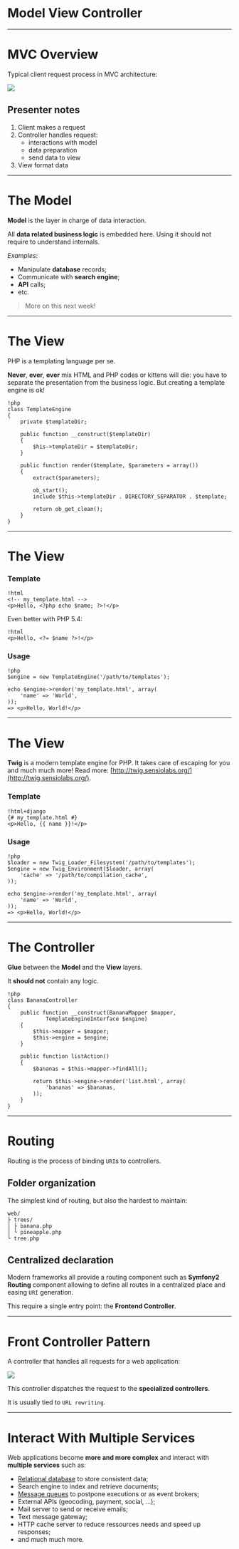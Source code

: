 # Model View Controller
---

# MVC Overview

Typical client request process in MVC architecture:

![](./src/images/MVC.png)

## Presenter notes

1. Client makes a request
1. Controller handles request:
    * interactions with model
    * data preparation
    * send data to view
1. View format data

---

# The Model

**Model** is the layer in charge of data interaction.

All **data related business logic** is embedded here.
Using it should not require to understand internals.

_Examples_:

* Manipulate **database** records;
* Communicate with **search engine**;
* **API** calls;
* etc.

> More on this next week!

---

# The View

PHP is a templating language per se.

**Never**, **ever**, **ever** mix HTML and PHP codes or kittens
will die: you have to separate the presentation from the business logic.
But creating a template engine is ok!

    !php
    class TemplateEngine
    {
        private $templateDir;

        public function __construct($templateDir)
        {
            $his->templateDir = $templateDir;
        }

        public function render($template, $parameters = array())
        {
            extract($parameters);

            ob_start();
            include $this->templateDir . DIRECTORY_SEPARATOR . $template;

            return ob_get_clean();
        }
    }

---

# The View

### Template

    !html
    <!-- my_template.html -->
    <p>Hello, <?php echo $name; ?>!</p>

Even better with PHP 5.4:

    !html
    <p>Hello, <?= $name ?>!</p>


### Usage

    !php
    $engine = new TemplateEngine('/path/to/templates');

    echo $engine->render('my_template.html', array(
        'name' => 'World',
    ));
    => <p>Hello, World!</p>

---

# The View

**Twig** is a modern template engine for PHP. It takes care of escaping for
you and much much more! Read more:
[http://twig.sensiolabs.org/](http://twig.sensiolabs.org/).

### Template

    !html+django
    {# my_template.html #}
    <p>Hello, {{ name }}!</p>


### Usage

    !php
    $loader = new Twig_Loader_Filesystem('/path/to/templates');
    $engine = new Twig_Environment($loader, array(
        'cache' => '/path/to/compilation_cache',
    ));

    echo $engine->render('my_template.html', array(
        'name' => 'World',
    ));
    => <p>Hello, World!</p>

---

# The Controller

**Glue** between the **Model** and the **View** layers.

It **should not** contain any logic.

    !php
    class BananaController
    {
        public function __construct(BananaMapper $mapper,
                TemplateEngineInterface $engine)
        {
            $this->mapper = $mapper;
            $this->engine = $engine;
        }

        public function listAction()
        {
            $bananas = $this->mapper->findAll();

            return $this->engine->render('list.html', array(
                'bananas' => $bananas,
            ));
        }
    }

---

# Routing

Routing is the process of binding `URI`s to controllers.

## Folder organization

The simplest kind of routing, but also the hardest to maintain:

    web/
    ├ trees/
    │ ├ banana.php
    │ └ pineapple.php
    └ tree.php

## Centralized declaration

Modern frameworks all provide a routing component such as **Symfony2 Routing**
component allowing to define all routes in a centralized place and easing
`URI` generation.

This require a single entry point: the **Frontend Controller**.

---

# Front Controller Pattern

A controller that handles all requests for a web application:

![](http://martinfowler.com/eaaCatalog/frontController-sketch.gif)

This controller dispatches the request to the **specialized controllers**.

It is usually tied to `URL rewriting`.

---

# Interact With Multiple Services

Web applications become **more and more complex** and interact with
**multiple services** such as:

* [Relational database](http://en.wikipedia.org/wiki/Relational_database) to store consistent data;
* Search engine to index and retrieve documents;
* [Message queues](http://en.wikipedia.org/wiki/Message_queue) to postpone executions or as event brokers;
* External APIs (geocoding, payment, social, ...);
* Mail server to send or receive emails;
* Text message gateway;
* HTTP cache server to reduce ressources needs and speed up responses;
* and much much more.
